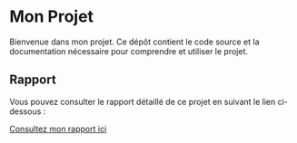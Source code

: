 # Mon Projet

Bienvenue dans mon projet. Ce dépôt contient le code source et la documentation nécessaire pour comprendre et utiliser le projet.

## Rapport

Vous pouvez consulter le rapport détaillé de ce projet en suivant le lien ci-dessous :

[Consultez mon rapport ici](https://github.com/NohaylaA/SD_Tp6/blob/main/Anoada_Nohayla_Tp6.pdf)
